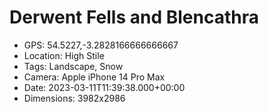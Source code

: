 # Derwent Fells and Blencathra

- GPS: 54.5227,-3.2828166666666667
- Location: High Stile
- Tags: Landscape, Snow
- Camera: Apple iPhone 14 Pro Max
- Date: 2023-03-11T11:39:38.000+00:00
- Dimensions: 3982x2986
